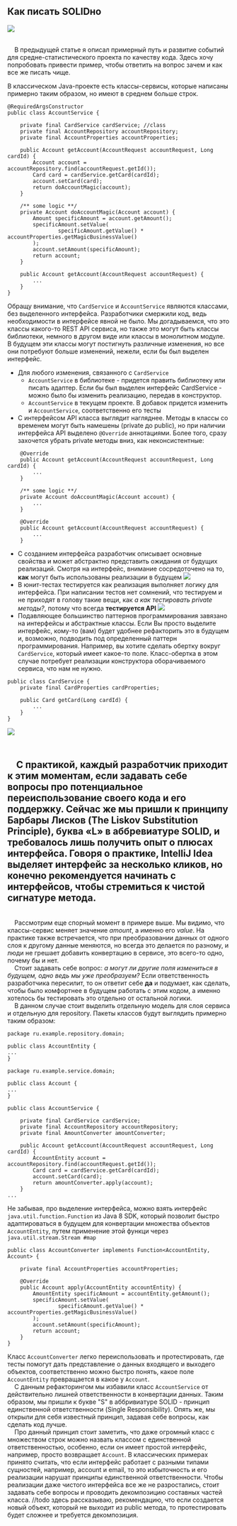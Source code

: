 ## Как писать SOLIDно

![](./single-responsibility.png)

<br>&nbsp;&nbsp;&nbsp;&nbsp;В предыдущей статье [](LINK) я описал примерный путь и развитие событий для средне-статистического проекта
по качеству кода. Здесь хочу попробовать привести пример, чтобы ответить на вопрос зачем и как все же писать чище.

В классическом Java-проекте есть классы-сервисы, которые написаны примерно таким образом, но имеют в среднем больше строк.
```
@RequiredArgsConstructor
public class AccountService {

    private final CardService cardService; //class
    private final AccountRepository accountRepository;
    private final AccountProperties accountProperties;

    public Account getAccount(AccountRequest accountRequest, Long cardId) {
        Account account = accountRepository.find(accountRequest.getId());
        Card card = cardService.getCard(cardId);
        account.setCard(card);
        return doAccountMagic(account);
    }

    /** some logic **/
    private Account doAccountMagic(Account account) {
        Amount specificAmount = account.getAmount();
        specificAmount.setValue(
                specificAmount.getValue() * accountProperties.getMagicBusinessValue()
        );
        account.setAmount(specificAmount);
        return account;
    }

    public Account getAccount(AccountRequest accountRequest) {
        ...
    }
}
``` 

Обращу внимание, что `CardService` и `AccountService` являются классами, без выделенного интерфейса.
Разработчики смержили код, ведь необходимости в интерфейсе явной не было. Мы догадываемся, что это классы какого-то REST API
сервиса, но также это могут быть классы библиотеки, немного в другом виде или классы в монолитном модуле.
В будущем эти классы могут постигнуть различные изменения, но все они потребуют больше изменений, нежели, если бы был выделен интерфейс.
- Для любого изменения, связанного с `CardService`
  - `AccountService` в библиотеке - придется править библиотеку или писать адаптер.
  Если бы был выделен интерфейс CardService - можно было бы изменить реализацию, передав в конструктор.
  - `AccountService` в текущем проекте. В добавок придется изменить и `AccountService`, соответственно его тесты
- С интерфейсом API класса выглядит нагляднее. Методы в классы со временем могут быть намешены (private до public), но
при наличии интерфейса API выделено `@Override` аннотациями. Более того, сразу захочется убрать private методы вниз, как неконсистентные:
```
    @Override
    public Account getAccount(AccountRequest accountRequest, Long cardId) {
        ...
    }

    /** some logic **/
    private Account doAccountMagic(Account account) {
        ...
    }
    
    @Override
    public Account getAccount(AccountRequest accountRequest) {
        ...
    }
```
- С созданием интерфейса разработчик описывает основные свойства и может абстрактно представить ожидания от будущих реализаций.
Смотря на интерфейс, внимание сосредоточено на то, **как** могут быть использованы реализации в будущем ![](./interface.PNG)
- В юнит-тестах тестируется как реализация выполняет логику для интерфейса. При написании тестов нет сомнений, что тестируем
и не приходят в голову такие вещи, как _a как тестировать private методы?_, потому что всегда **тестируется API** ![](./Test.PNG)
- Подавляющее большинство паттернов программирования завязано на интерфейсы и абстрактные классы. Если Вы просто выделите интерфейс, кому-то
(вам) будет удобнее рефакторить это в будущем и, возможно, подводить под определенный паттерн программирования.
Например, вы хотите сделать обертку вокруг `CardService`, который имеет какое-то поле. Класс-обертка в этом случае потребует реализации конструктора оборачиваемого сервиса,
что нам не нужно.
```
public class CardService {
    private final CardProperties cardProperties;
    
    public Card getCard(Long cardId) {
        ...
    }
}
```
![](./wrapper%20without%20interface%20constructor.PNG)

<br>&nbsp;&nbsp;&nbsp;&nbsp;С практикой, каждый разработчик приходит к этим моментам, если задавать себе вопросы про потенциальное переиспользование своего кода и его поддержку.
Сейчас же мы пришли к **принципу Барбары Лисков (The Liskov Substitution Principle)**, буква «L» в аббревиатуре SOLID, и требовалось лишь получить опыт о плюсах интерфейса.
Говоря о практике, IntelliJ Idea выделяет интерфейс за несколько кликов, но конечно рекомендуется начинать с интерфейсов, чтобы стремиться к чистой сигнатуре метода.
---
<br>&nbsp;&nbsp;&nbsp;&nbsp;Рассмотрим еще спорный момент в примере выше. Мы видимо, что классы-сервис меняет значение _amount_, а именно его _value_.
На практике также встречается, что при преобразовании данных от одного слоя к другому данные меняются, но всегда это делается по разному, и люди не грешает
добавить конвертацию в сервисе, это всего-то одно, почему бы и нет.
<br>&nbsp;&nbsp;&nbsp;&nbsp;Стоит задавать себе вопрос: _а могут ли другие поля измениться в будущем, одно ведь мы уже преобразуем?_
Если ответственность разработчика пересилит, то он ответит себе **да** и подумает, как сделать, чтобы было комфортнее в будущем работать с этим кодом, а именно хотелось бы тестировать
это отдельно от остальной логики.
<br>&nbsp;&nbsp;&nbsp;&nbsp;В данном случае стоит выделить отдельную модель для слоя сервиса и отдельную для repository.
Пакеты классов будут выглядить примерно таким образом:
```
package ru.example.repository.domain;

public class AccountEntity {
...
}
```

```
package ru.example.service.domain;

public class Account {
...
}
```
```
public class AccountService {

    private final CardService cardService;
    private final AccountRepository accountRepository;
    private final AmountConverter amountConverter;

    public Account getAccount(AccountRequest accountRequest, Long cardId) {
        AccountEntity account = accountRepository.find(accountRequest.getId());
        Card card = cardService.getCard(cardId);
        account.setCard(card);
        return amountConverter.apply(account);
    }
...
```
Не забывая, про выделение интерфейса, можно взять интерфейс `java.util.function.Function` из Java 8 SDK, который
позволит быстро адаптироваться в будущем для конвертации множества объектов `AccountEntity`, путем применение этой функци через `java.util.stream.Stream #map`
```
public class AccountConverter implements Function<AccountEntity, Account> {
    
    private final AccountProperties accountProperties;
    
    @Override
    public Account apply(AccountEntity accountEntity) {
        AmountEntity specificAmount = accountEntity.getAmount();
        specificAmount.setValue(
                specificAmount.getValue() * accountProperties.getMagicBusinessValue()
        );
        account.setAmount(specificAmount);
        return account;
    }
}
```
Класс `AccountConverter` легко переиспользовать и протестировать, где тесты помогут дать представление о данных входящего и выходего объектов,
соответственно можно быстро понять, какое поле `AccountEntity` превращается в какое у `Account`.
<br>&nbsp;&nbsp;&nbsp;&nbsp;С данным рефакторингом мы избавили класс `AccountService` от действительно лишней ответственности в конвертации данных.
Таким образом, мы пришли к букве "S" в аббривиатуре SOLID - принцип единственной ответственности (Single Responsibility). Опять же, мы открыли для себя
известный принцип, задавая себе вопросы, как сделать код лучше.
 <br>&nbsp;&nbsp;&nbsp;&nbsp;Про данный принцип стоит заметить, что даже огромный класс с множеством строк можно назвать классом с единственной ответственностью,
 особенно, если он имеет простой интерфейс, например, просто возвращает `Account`. В классических примерах принято считать, что если интерфейс работает
 с разными типами сущностей, например, account и email, то это избыточность и его реализации нарушат принципы единственной ответственности.
 Чтобы реализации даже чистого интерфейса все же не разростались, стоит задавать себе вопросы и проводить декомпозицию составных частей класса.
 //todo здесь рассказываю, рекомендацию, что если создается новый объект, который не выходит из public метода, то протестировать будет сложнее и требуется декомпозиция.